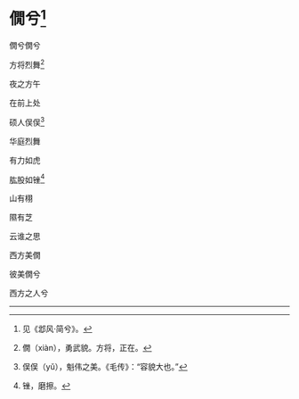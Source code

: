    

# 僩兮[^1]

僩兮僩兮

方将烈舞[^2]

夜之方午

在前上处

硕人俣俣[^3]

华庭烈舞

有力如虎

肱股如锉[^4]

山有栩

隰有芝

云谁之思

西方美僩

彼美僩兮

西方之人兮

* * *

[^1]: 见《邶风·简兮》。
[^2]: 僩（xiàn），勇武貌。方将，正在。
[^3]: 俣俣（yǔ），魁伟之美。《毛传》：“容貌大也。”
[^4]: 锉，磨擦。